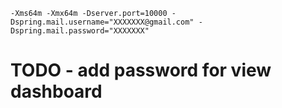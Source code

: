 ```
-Xms64m -Xmx64m -Dserver.port=10000 -Dspring.mail.username="XXXXXXX@gmail.com" -Dspring.mail.password="XXXXXXX"
```

# TODO - add password for view dashboard